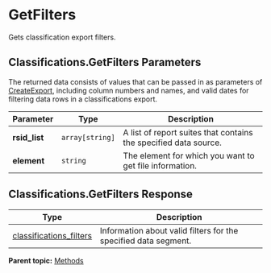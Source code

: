 # GetFilters

Gets classification export filters.

## Classifications.GetFilters Parameters

The returned data consists of values that can be passed in as parameters of [CreateExport](r_CreateExport.md#), including column numbers and names, and valid dates for filtering data rows in a classifications export.

|Parameter|Type|Description|
|---------|----|-----------|
| **rsid_list** | `array[string]` | A list of report suites that contains the specified data source. |
| **element** | `string` | The element for which you want to get file information. |

## Classifications.GetFilters Response

|Type|Description|
|----|-----------|
| [classifications_filters](../data_types/r_classifications_filters.md#) | Information about valid filters for the specified data segment. |

**Parent topic:** [Methods](../methods/classifications_methods.md)


